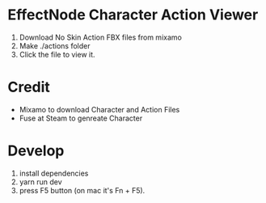 # EffectNode Character Action Viewer
1. Download No Skin Action FBX files from mixamo
2. Make ./actions folder
3. Click the file to view it.

# Credit
- Mixamo to download Character and Action Files
- Fuse at Steam to genreate Character

# Develop

1. install dependencies
2. yarn run dev
3. press F5 button (on mac it's Fn + F5).
